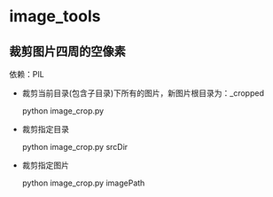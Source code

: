 # image_tools

## 裁剪图片四周的空像素

依赖：PIL

+ 裁剪当前目录(包含子目录)下所有的图片，新图片根目录为：_cropped

  python image_crop.py
  
+ 裁剪指定目录

  python image_crop.py srcDir
  
+ 裁剪指定图片

  python image_crop.py imagePath
